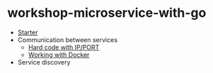 # workshop-microservice-with-go

* [Starter](https://github.com/up1/workshop-microservice-with-go/tree/master/01-starter)
* Communication between services
  * [Hard code with IP/PORT](https://github.com/up1/workshop-microservice-with-go/tree/master/02-connect)
  * [Working with Docker](https://github.com/up1/workshop-microservice-with-go/tree/master/03-connect-docker)
* Service discovery
